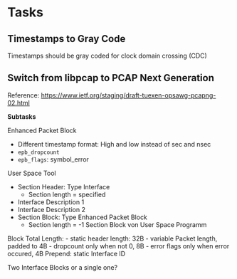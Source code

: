 # Tasks

## Timestamps to Gray Code

Timestamps should be gray coded for clock domain crossing (CDC)


## Switch from libpcap to PCAP Next Generation

Reference: https://www.ietf.org/staging/draft-tuexen-opsawg-pcapng-02.html

**Subtasks**

Enhanced Packet Block
- Different timestamp format: High and low instead of sec and nsec
- `epb_dropcount`
- `epb_flags`: symbol_error


User Space Tool
- Section Header: Type Interface
    - Section length = specified
- Interface Description 1
- Interface Description 2
- Section Block: Type Enhanced Packet Block
    - Section length = -1
Section Block von User Space Programm


Block Total Length: 
    - static header length: 32B
    - variable Packet length, padded to 4B
    - dropcount only when not 0, 8B
    - error flags only when error occured, 4B
Prepend: static Interface ID


Two Interface Blocks or a single one?
